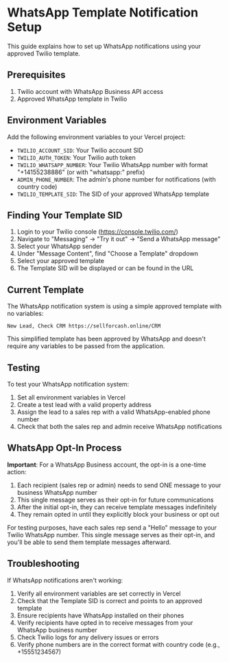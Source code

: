 # WhatsApp Template Notification Setup

This guide explains how to set up WhatsApp notifications using your approved Twilio template.

## Prerequisites

1. Twilio account with WhatsApp Business API access
2. Approved WhatsApp template in Twilio

## Environment Variables

Add the following environment variables to your Vercel project:

- `TWILIO_ACCOUNT_SID`: Your Twilio account SID
- `TWILIO_AUTH_TOKEN`: Your Twilio auth token
- `TWILIO_WHATSAPP_NUMBER`: Your Twilio WhatsApp number with format "+14155238886" (or with "whatsapp:" prefix)
- `ADMIN_PHONE_NUMBER`: The admin's phone number for notifications (with country code)
- `TWILIO_TEMPLATE_SID`: The SID of your approved WhatsApp template

## Finding Your Template SID

1. Login to your Twilio console (https://console.twilio.com/)
2. Navigate to "Messaging" → "Try it out" → "Send a WhatsApp message"
3. Select your WhatsApp sender
4. Under "Message Content", find "Choose a Template" dropdown
5. Select your approved template
6. The Template SID will be displayed or can be found in the URL

## Current Template

The WhatsApp notification system is using a simple approved template with no variables:

```
New Lead, Check CRM https://sellforcash.online/CRM
```

This simplified template has been approved by WhatsApp and doesn't require any variables to be passed from the application.

## Testing

To test your WhatsApp notification system:

1. Set all environment variables in Vercel
2. Create a test lead with a valid property address
3. Assign the lead to a sales rep with a valid WhatsApp-enabled phone number
4. Check that both the sales rep and admin receive WhatsApp notifications

## WhatsApp Opt-In Process

**Important**: For a WhatsApp Business account, the opt-in is a one-time action:

1. Each recipient (sales rep or admin) needs to send ONE message to your business WhatsApp number
2. This single message serves as their opt-in for future communications
3. After the initial opt-in, they can receive template messages indefinitely 
4. They remain opted in until they explicitly block your business or opt out

For testing purposes, have each sales rep send a "Hello" message to your Twilio WhatsApp number. This single message serves as their opt-in, and you'll be able to send them template messages afterward.

## Troubleshooting

If WhatsApp notifications aren't working:

1. Verify all environment variables are set correctly in Vercel
2. Check that the Template SID is correct and points to an approved template
3. Ensure recipients have WhatsApp installed on their phones
4. Verify recipients have opted in to receive messages from your WhatsApp business number
5. Check Twilio logs for any delivery issues or errors
6. Verify phone numbers are in the correct format with country code (e.g., +15551234567)
